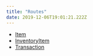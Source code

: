```yaml
---
title: "Routes"
date: 2019-12-06T19:01:21.222Z
---
```


- [Item](itemroute)
- [InventoryItem](inventoryitemroute)
- [Transaction](transactionroute)
